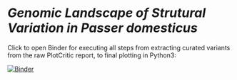 # ***Genomic Landscape of Strutural Variation in ***Passer domesticus******

Click to open Binder for executing all steps from extracting curated variants from the raw PlotCritic report, to final plotting in Python3:

[![Binder](https://mybinder.org/badge_logo.svg)](https://mybinder.org/v2/gh/gdaviduu/House-Sparrow-Genome-Analysis.git/main?filepath=Extract_Curated_SV_Regions_to_PlotPCA_Yes_allcurators.ipynb)
